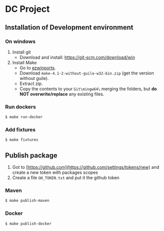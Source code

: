 # DC Project

## Installation of Development environment
### On windows
1. Install git 
    - Download and install: https://git-scm.com/download/win
2. Install Make
    - Go to [ezwinports](https://sourceforge.net/projects/ezwinports/files/).
    - Download `make-4.1-2-without-guile-w32-bin.zip` (get the version without guile).
    - Extract zip.
    - Copy the contents to your `Git\mingw64\` merging the folders, but **do NOT overwrite/replace** any existing files.

### Run dockers
```bash
$ make run-docker
```

### Add fixtures
```bash
$ make fixtures
```

## Publish package
1. Got to [https://github.com](https://github.com/settings/tokens/new) and create a new token with packages scopes
2. Create a file `GH_TOKEN.txt` and put it the github token

### Maven
```bash
$ make publish-maven
```
### Docker

```bash
$ make publish-docker
```